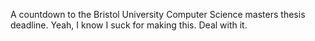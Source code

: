 A countdown to the Bristol University Computer Science masters thesis deadline.
Yeah, I know I suck for making this. Deal with it.
